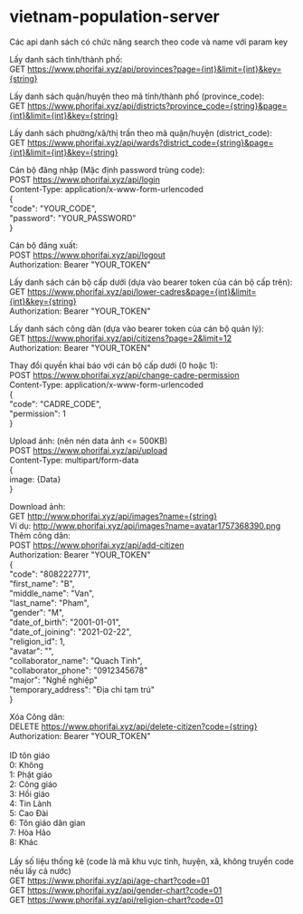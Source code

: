 # vietnam-population-server

Các api danh sách có chức năng search theo code và name với param key

Lấy danh sách tỉnh/thành phố: <br />
GET https://www.phorifai.xyz/api/provinces?page={int}&limit={int}&key={string} <br />

Lấy danh sách quận/huyện theo mã tỉnh/thành phố (province_code): <br />
GET https://www.phorifai.xyz/api/districts?province_code={string}&page={int}&limit={int}&key={string} <br />

Lấy danh sách phường/xã/thị trấn theo mã quận/huyện (district_code): <br />
GET https://www.phorifai.xyz/api/wards?district_code={string}&page={int}&limit={int}&key={string} <br />

Cán bộ đăng nhập (Mặc định password trùng code): <br />
POST https://www.phorifai.xyz/api/login <br />
Content-Type: application/x-www-form-urlencoded<br />
{ <br />
    "code": "YOUR_CODE", <br />
    "password": "YOUR_PASSWORD" <br />
} <br />

Cán bộ đăng xuất: <br />
POST https://www.phorifai.xyz/api/logout <br />
Authorization: Bearer "YOUR_TOKEN" <br />

Lấy danh sách cán bộ cấp dưới (dựa vào bearer token của cán bộ cấp trên): <br />
GET https://www.phorifai.xyz/api/lower-cadres&page={int}&limit={int}&key={string} <br />
Authorization: Bearer "YOUR_TOKEN" <br />

Lấy danh sách công dân (dựa vào bearer token của cán bộ quản lý): <br />
GET https://www.phorifai.xyz/api/citizens?page=2&limit=12 <br />
Authorization: Bearer "YOUR_TOKEN" <br />

Thay đổi quyền khai báo với cán bộ cấp dưới (0 hoặc 1): <br />
POST https://www.phorifai.xyz/api/change-cadre-permission <br />
Content-Type: application/x-www-form-urlencoded<br />
{ <br />
    "code": "CADRE_CODE", <br />
    "permission": 1 <br />
} <br />

Upload ảnh: (nên nén data ảnh <= 500KB)<br />
POST https://www.phorifai.xyz/api/upload <br />
Content-Type: multipart/form-data<br />
{<br />
    image: {Data}<br />
}<br />

Download ảnh:<br />
GET http://www.phorifai.xyz/api/images?name={string}
<br />
Ví dụ: http://www.phorifai.xyz/api/images?name=avatar1757368390.png
<br />
Thêm công dân:<br />
POST https://www.phorifai.xyz/api/add-citizen<br />
Authorization: Bearer "YOUR_TOKEN" <br />
{<br />
    "code": "808222771",<br />
    "first_name": "B",<br />
    "middle_name": "Van",<br />
    "last_name": "Pham",<br />
    "gender": "M",<br />
    "date_of_birth": "2001-01-01",<br />
    "date_of_joining": "2021-02-22",<br />
    "religion_id": 1,<br />
    "avatar": "",<br />
    "collaborator_name": "Quach Tinh",<br />
    "collaborator_phone": "0912345678"<br />
    "major": "Nghề nghiệp"<br />
    "temporary_address": "Địa chỉ tạm trú"<br />
}<br />

Xóa Công dân:<br />
DELETE https://www.phorifai.xyz/api/delete-citizen?code={string}<br />
Authorization: Bearer "YOUR_TOKEN" <br />
<br />
ID tôn giáo<br />
0: Không<br />
1: Phật giáo<br />
2: Công giáo<br />
3: Hồi giáo<br />
4: Tin Lành<br />
5: Cao Đài<br />
6: Tôn giáo dân gian<br />
7: Hòa Hảo<br />
8: Khác<br />
<br />
Lấy số liệu thống kê (code là mã khu vực tỉnh, huyện, xã, không truyền code nếu lấy cả nước)<br />
GET https://www.phorifai.xyz/api/age-chart?code=01<br />
GET https://www.phorifai.xyz/api/gender-chart?code=01<br />
GET https://www.phorifai.xyz/api/religion-chart?code=01<br />